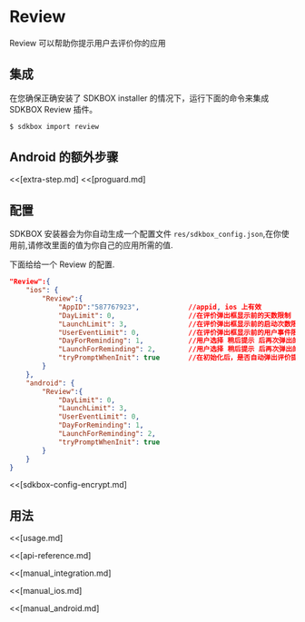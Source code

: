<!--
Include Base: /Users/jtsm/Chukong-Inc/pr/en/src/review/v3-cpp
-->

# Review
Review 可以帮助你提示用户去评价你的应用

## 集成
在您确保正确安装了 SDKBOX installer 的情况下，运行下面的命令来集成 SDKBOX Review 插件。
```bash
$ sdkbox import review
```

## Android 的额外步骤
<<[extra-step.md]
<<[proguard.md]

## 配置
SDKBOX 安装器会为你自动生成一个配置文件 `res/sdkbox_config.json`,在你使用前,请修改里面的值为你自己的应用所需的值.

下面给给一个 Review 的配置.
```json
"Review":{
    "ios": {
        "Review":{
            "AppID":"587767923",            //appid, ios 上有效
            "DayLimit": 0,                  //在评价弹出框显示前的天数限制
            "LaunchLimit": 3,               //在评价弹出框显示前的启动次数限制
            "UserEventLimit": 0,            //在评价弹出框显示前的用户事件限制, 用户事件是集成应用来增加事件记数的,调用 userDidSignificantEvent 增加用户事件记数
            "DayForReminding": 1,           //用户选择 稍后提示 后再次弹出的天数限制
            "LaunchForReminding": 2,        //用户选择 稍后提示 后再次弹出的启动次数限制
            "tryPromptWhenInit": true       //在初始化后，是否自动弹出评价提示框
        }
    },
    "android": {
        "Review":{
            "DayLimit": 0,
            "LaunchLimit": 3,
            "UserEventLimit": 0,
            "DayForReminding": 1,
            "LaunchForReminding": 2,
            "tryPromptWhenInit": true
        }
    }
}
```

<<[sdkbox-config-encrypt.md]

## 用法
<<[usage.md]

<<[api-reference.md]

<<[manual_integration.md]

<<[manual_ios.md]

<<[manual_android.md]
